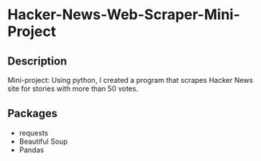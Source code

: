 # Hacker-News-Web-Scraper-Mini-Project

## Description
Mini-project: Using python, I created a program that scrapes Hacker News site for stories with more than 50 votes. 

## Packages
- requests
- Beautiful Soup
- Pandas
